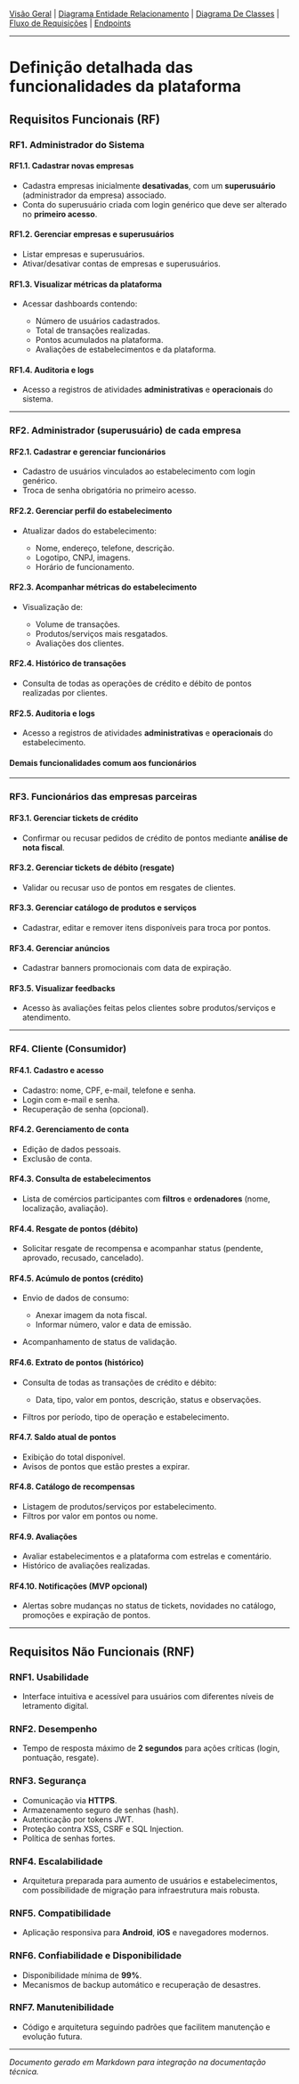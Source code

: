 [Visão Geral](/README.md) | [Diagrama Entidade Relacionamento](/docs/diagram_er.md) | [Diagrama De Classes](/docs/diagrama_classes.md) | [Fluxo de Requisições](/docs/fluxo_requisicao.md) | [Endpoints](/docs/endpoints.md)

---

# Definição detalhada das funcionalidades da plataforma

## Requisitos Funcionais (RF)

### RF1. Administrador do Sistema

#### RF1.1. Cadastrar novas empresas

* Cadastra empresas inicialmente **desativadas**, com um **superusuário** (administrador da empresa) associado.
* Conta do superusuário criada com login genérico que deve ser alterado no **primeiro acesso**.

#### RF1.2. Gerenciar empresas e superusuários

* Listar empresas e superusuários.
* Ativar/desativar contas de empresas e superusuários.

#### RF1.3. Visualizar métricas da plataforma

* Acessar dashboards contendo:

  * Número de usuários cadastrados.
  * Total de transações realizadas.
  * Pontos acumulados na plataforma.
  * Avaliações de estabelecimentos e da plataforma.

#### RF1.4. Auditoria e logs

* Acesso a registros de atividades **administrativas** e **operacionais** do sistema.

---

### RF2. Administrador (superusuário) de cada empresa

#### RF2.1. Cadastrar e gerenciar funcionários

* Cadastro de usuários vinculados ao estabelecimento com login genérico.
* Troca de senha obrigatória no primeiro acesso.

#### RF2.2. Gerenciar perfil do estabelecimento

* Atualizar dados do estabelecimento:

  * Nome, endereço, telefone, descrição.
  * Logotipo, CNPJ, imagens.
  * Horário de funcionamento.

#### RF2.3. Acompanhar métricas do estabelecimento

* Visualização de:

  * Volume de transações.
  * Produtos/serviços mais resgatados.
  * Avaliações dos clientes.

#### RF2.4. Histórico de transações

* Consulta de todas as operações de crédito e débito de pontos realizadas por clientes.

#### RF2.5. Auditoria e logs

* Acesso a registros de atividades **administrativas** e **operacionais** do estabelecimento.

#### Demais funcionalidades comum aos funcionários

---

### RF3. Funcionários das empresas parceiras

#### RF3.1. Gerenciar tickets de crédito

* Confirmar ou recusar pedidos de crédito de pontos mediante **análise de nota fiscal**.

#### RF3.2. Gerenciar tickets de débito (resgate)

* Validar ou recusar uso de pontos em resgates de clientes.

#### RF3.3. Gerenciar catálogo de produtos e serviços

* Cadastrar, editar e remover itens disponíveis para troca por pontos.

#### RF3.4. Gerenciar anúncios

* Cadastrar banners promocionais com data de expiração.

#### RF3.5. Visualizar feedbacks

* Acesso às avaliações feitas pelos clientes sobre produtos/serviços e atendimento.

---

### RF4. Cliente (Consumidor)

#### RF4.1. Cadastro e acesso

* Cadastro: nome, CPF, e-mail, telefone e senha.
* Login com e-mail e senha.
* Recuperação de senha (opcional).

#### RF4.2. Gerenciamento de conta

* Edição de dados pessoais.
* Exclusão de conta.

#### RF4.3. Consulta de estabelecimentos

* Lista de comércios participantes com **filtros** e **ordenadores** (nome, localização, avaliação).

#### RF4.4. Resgate de pontos (débito)

* Solicitar resgate de recompensa e acompanhar status (pendente, aprovado, recusado, cancelado).

#### RF4.5. Acúmulo de pontos (crédito)

* Envio de dados de consumo:

  * Anexar imagem da nota fiscal.
  * Informar número, valor e data de emissão.
* Acompanhamento de status de validação.

#### RF4.6. Extrato de pontos (histórico)

* Consulta de todas as transações de crédito e débito:

  * Data, tipo, valor em pontos, descrição, status e observações.
* Filtros por período, tipo de operação e estabelecimento.

#### RF4.7. Saldo atual de pontos

* Exibição do total disponível.
* Avisos de pontos que estão prestes a expirar.

#### RF4.8. Catálogo de recompensas

* Listagem de produtos/serviços por estabelecimento.
* Filtros por valor em pontos ou nome.

#### RF4.9. Avaliações

* Avaliar estabelecimentos e a plataforma com estrelas e comentário.
* Histórico de avaliações realizadas.

#### RF4.10. Notificações (MVP opcional)

* Alertas sobre mudanças no status de tickets, novidades no catálogo, promoções e expiração de pontos.

---

## Requisitos Não Funcionais (RNF)

### RNF1. Usabilidade

* Interface intuitiva e acessível para usuários com diferentes níveis de letramento digital.

### RNF2. Desempenho

* Tempo de resposta máximo de **2 segundos** para ações críticas (login, pontuação, resgate).

### RNF3. Segurança

* Comunicação via **HTTPS**.
* Armazenamento seguro de senhas (hash).
* Autenticação por tokens JWT.
* Proteção contra XSS, CSRF e SQL Injection.
* Política de senhas fortes.

### RNF4. Escalabilidade

* Arquitetura preparada para aumento de usuários e estabelecimentos, com possibilidade de migração para infraestrutura mais robusta.

### RNF5. Compatibilidade

* Aplicação responsiva para **Android**, **iOS** e navegadores modernos.

### RNF6. Confiabilidade e Disponibilidade

* Disponibilidade mínima de **99%**.
* Mecanismos de backup automático e recuperação de desastres.

### RNF7. Manutenibilidade

* Código e arquitetura seguindo padrões que facilitem manutenção e evolução futura.

---

*Documento gerado em Markdown para integração na documentação técnica.*

